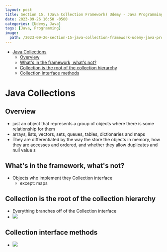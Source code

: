 ```yaml
---
layout: post
title: Section 15. (Java Collection Framework) Udemy - Java Programming Masterclass
date: 2023-09-26 16:50 -0500
categories: [Udemy, Java]
tags: [Java, Programming] 
image: 
  path: /2023-09-26-section-15-java-collection-framework-udemy-java-programming-masterclass/profile.png
---
```


- [Java Collections](#java-collections)
  - [Overview](#overview)
  - [What's in the framework, what's not?](#whats-in-the-framework-whats-not)
  - [Collection is the root of the collection hierarchy](#collection-is-the-root-of-the-collection-hierarchy)
  - [Collection interface methods](#collection-interface-methods)


# Java Collections

## Overview
  - just an object that represents a group of objects where there is some relationship for them
  - arrays, lists, vectors, sets, queues, tables, dictionaries and maps
  - They are differentiated by the way the store the objects in memory, how they are accesses and ordered, and whether they allow duplicates and null value s

## What's in the framework, what's not?
  - Objects who implement they Collection interface 
    - except: maps

## Collection is the root of the collection hierarchy
  - Everything branches off of the Collection interface
  - ![](/2023-09-26-section-15-java-collection-framework-udemy-java-programming-masterclass/tree.png)

## Collection interface methods
  - ![](/2023-09-26-section-15-java-collection-framework-udemy-java-programming-masterclass/collection_methods.png)
  